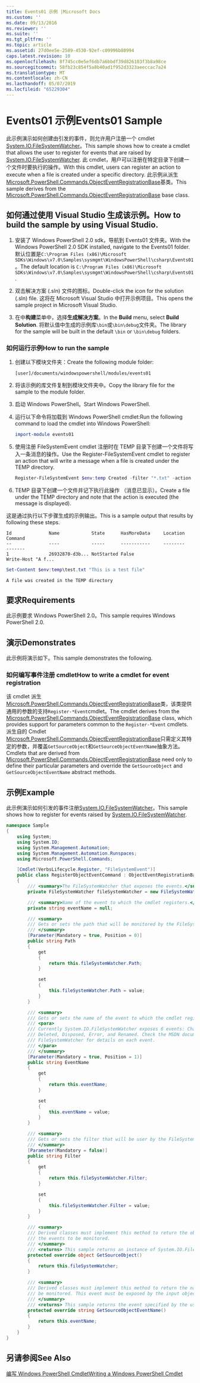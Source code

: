```yaml
---
title: Events01 示例 |Microsoft Docs
ms.custom: ''
ms.date: 09/13/2016
ms.reviewer: ''
ms.suite: ''
ms.tgt_pltfrm: ''
ms.topic: article
ms.assetid: 27d0ee5e-2589-4530-92ef-c09996b80994
caps.latest.revision: 10
ms.openlocfilehash: 8f745cc0e5ef6db7a6bbdf39d826103f3b8a98ce
ms.sourcegitcommit: 58fb23c854f5a8b40ad1f952d3323aeeccac7a24
ms.translationtype: MT
ms.contentlocale: zh-CN
ms.lasthandoff: 05/07/2019
ms.locfileid: "65229304"
---
```

# <a name="events01-sample"></a><span data-ttu-id="65652-102">Events01 示例</span><span class="sxs-lookup"><span data-stu-id="65652-102">Events01 Sample</span></span>

<span data-ttu-id="65652-103">此示例演示如何创建由引发的事件，则允许用户注册一个 cmdlet [System.IO.FileSystemWatcher](/dotnet/api/System.IO.FileSystemWatcher)。</span><span class="sxs-lookup"><span data-stu-id="65652-103">This sample shows how to create a cmdlet that allows the user to register for events that are raised by [System.IO.FileSystemWatcher](/dotnet/api/System.IO.FileSystemWatcher).</span></span>
<span data-ttu-id="65652-104">此 cmdlet，用户可以注册在特定目录下创建一个文件时要执行的操作。</span><span class="sxs-lookup"><span data-stu-id="65652-104">With this cmdlet, users can register an action to execute when a file is created under a specific directory.</span></span>
<span data-ttu-id="65652-105">此示例从派生[Microsoft.PowerShell.Commands.ObjectEventRegistrationBase](/dotnet/api/Microsoft.PowerShell.Commands.ObjectEventRegistrationBase)基类。</span><span class="sxs-lookup"><span data-stu-id="65652-105">This sample derives from the [Microsoft.PowerShell.Commands.ObjectEventRegistrationBase](/dotnet/api/Microsoft.PowerShell.Commands.ObjectEventRegistrationBase) base class.</span></span>

## <a name="how-to-build-the-sample-by-using-visual-studio"></a><span data-ttu-id="65652-106">如何通过使用 Visual Studio 生成该示例。</span><span class="sxs-lookup"><span data-stu-id="65652-106">How to build the sample by using Visual Studio.</span></span>

1. <span data-ttu-id="65652-107">安装了 Windows PowerShell 2.0 sdk，导航到 Events01 文件夹。</span><span class="sxs-lookup"><span data-stu-id="65652-107">With the Windows PowerShell 2.0 SDK installed, navigate to the Events01 folder.</span></span>
   <span data-ttu-id="65652-108">默认位置是`C:\Program Files (x86)\Microsoft SDKs\Windows\v7.0\Samples\sysmgmt\WindowsPowerShell\csharp\Events01`。</span><span class="sxs-lookup"><span data-stu-id="65652-108">The default location is `C:\Program Files (x86)\Microsoft SDKs\Windows\v7.0\Samples\sysmgmt\WindowsPowerShell\csharp\Events01`.</span></span>

2. <span data-ttu-id="65652-109">双击解决方案 (.sln) 文件的图标。</span><span class="sxs-lookup"><span data-stu-id="65652-109">Double-click the icon for the solution (.sln) file.</span></span>
   <span data-ttu-id="65652-110">这将在 Microsoft Visual Studio 中打开示例项目。</span><span class="sxs-lookup"><span data-stu-id="65652-110">This opens the sample project in Microsoft Visual Studio.</span></span>

3. <span data-ttu-id="65652-111">在中**构建**菜单中，选择**生成解决方案**。</span><span class="sxs-lookup"><span data-stu-id="65652-111">In the **Build** menu, select **Build Solution**.</span></span>
   <span data-ttu-id="65652-112">将默认值中生成的示例库`\bin`或`\bin\debug`文件夹。</span><span class="sxs-lookup"><span data-stu-id="65652-112">The library for the sample will be built in the default `\bin` or `\bin\debug` folders.</span></span>

### <a name="how-to-run-the-sample"></a><span data-ttu-id="65652-113">如何运行示例</span><span class="sxs-lookup"><span data-stu-id="65652-113">How to run the sample</span></span>

1. <span data-ttu-id="65652-114">创建以下模块文件夹：</span><span class="sxs-lookup"><span data-stu-id="65652-114">Create the following module folder:</span></span>

    `[user]/documents/windowspowershell/modules/events01`

2. <span data-ttu-id="65652-115">将该示例的库文件复制到模块文件夹中。</span><span class="sxs-lookup"><span data-stu-id="65652-115">Copy the library file for the sample to the module folder.</span></span>

3. <span data-ttu-id="65652-116">启动 Windows PowerShell。</span><span class="sxs-lookup"><span data-stu-id="65652-116">Start Windows PowerShell.</span></span>

4. <span data-ttu-id="65652-117">运行以下命令将加载到 Windows PowerShell cmdlet:</span><span class="sxs-lookup"><span data-stu-id="65652-117">Run the following command to load the cmdlet into Windows PowerShell:</span></span>

    ```powershell
    import-module events01
    ```

5. <span data-ttu-id="65652-118">使用注册 FileSystemEvent cmdlet 注册时在 TEMP 目录下创建一个文件将写入一条消息的操作。</span><span class="sxs-lookup"><span data-stu-id="65652-118">Use the Register-FileSystemEvent cmdlet to register an action that will write a message when a file is created under the TEMP directory.</span></span>

    ```powershell
    Register-FileSystemEvent $env:temp Created -filter "*.txt" -action { Write-Host "A file was created in the TEMP directory" }
    ```

6. <span data-ttu-id="65652-119">TEMP 目录下创建一个文件并记下执行此操作 （消息已显示）。</span><span class="sxs-lookup"><span data-stu-id="65652-119">Create a file under the TEMP directory and note that the action is executed (the message is displayed).</span></span>

<span data-ttu-id="65652-120">这是通过执行以下步骤生成的示例输出。</span><span class="sxs-lookup"><span data-stu-id="65652-120">This is a sample output that results by following these steps.</span></span>

```output
Id              Name            State      HasMoreData     Location             Command
--              ----            -----      -----------     --------             -------
1               26932870-d3b... NotStarted False                                 Write-Host "A f...

```

```powershell
Set-Content $env:temp\test.txt "This is a test file"
```

```output
A file was created in the TEMP directory
```

## <a name="requirements"></a><span data-ttu-id="65652-121">要求</span><span class="sxs-lookup"><span data-stu-id="65652-121">Requirements</span></span>

<span data-ttu-id="65652-122">此示例要求 Windows PowerShell 2.0。</span><span class="sxs-lookup"><span data-stu-id="65652-122">This sample requires Windows PowerShell 2.0.</span></span>

## <a name="demonstrates"></a><span data-ttu-id="65652-123">演示</span><span class="sxs-lookup"><span data-stu-id="65652-123">Demonstrates</span></span>

<span data-ttu-id="65652-124">此示例将演示如下。</span><span class="sxs-lookup"><span data-stu-id="65652-124">This sample demonstrates the following.</span></span>

### <a name="how-to-write-a-cmdlet-for-event-registration"></a><span data-ttu-id="65652-125">如何编写事件注册 cmdlet</span><span class="sxs-lookup"><span data-stu-id="65652-125">How to write a cmdlet for event registration</span></span>

<span data-ttu-id="65652-126">该 cmdlet 派生[Microsoft.PowerShell.Commands.ObjectEventRegistrationBase](/dotnet/api/Microsoft.PowerShell.Commands.ObjectEventRegistrationBase)类，该类提供通用的参数的支持`Register-*Event`cmdlet。</span><span class="sxs-lookup"><span data-stu-id="65652-126">The cmdlet derives from the [Microsoft.PowerShell.Commands.ObjectEventRegistrationBase](/dotnet/api/Microsoft.PowerShell.Commands.ObjectEventRegistrationBase) class, which provides support for parameters common to the `Register-*Event` cmdlets.</span></span>
<span data-ttu-id="65652-127">派生自的 Cmdlet [Microsoft.PowerShell.Commands.ObjectEventRegistrationBase](/dotnet/api/Microsoft.PowerShell.Commands.ObjectEventRegistrationBase)只需定义其特定的参数，并覆盖`GetSourceObject`和`GetSourceObjectEventName`抽象方法。</span><span class="sxs-lookup"><span data-stu-id="65652-127">Cmdlets that are derived from [Microsoft.PowerShell.Commands.ObjectEventRegistrationBase](/dotnet/api/Microsoft.PowerShell.Commands.ObjectEventRegistrationBase) need only to define their particular parameters and override the `GetSourceObject` and `GetSourceObjectEventName` abstract methods.</span></span>

## <a name="example"></a><span data-ttu-id="65652-128">示例</span><span class="sxs-lookup"><span data-stu-id="65652-128">Example</span></span>

<span data-ttu-id="65652-129">此示例演示如何引发的事件注册[System.IO.FileSystemWatcher](/dotnet/api/System.IO.FileSystemWatcher)。</span><span class="sxs-lookup"><span data-stu-id="65652-129">This sample shows how to register for events raised by [System.IO.FileSystemWatcher](/dotnet/api/System.IO.FileSystemWatcher).</span></span>

```csharp
namespace Sample
{
    using System;
    using System.IO;
    using System.Management.Automation;
    using System.Management.Automation.Runspaces;
    using Microsoft.PowerShell.Commands;

    [Cmdlet(VerbsLifecycle.Register, "FileSystemEvent")]
    public class RegisterObjectEventCommand : ObjectEventRegistrationBase
    {
        /// <summary>The FileSystemWatcher that exposes the events.</summary>
        private FileSystemWatcher fileSystemWatcher = new FileSystemWatcher();

        /// <summary>Name of the event to which the cmdlet registers.</summary>
        private string eventName = null;

        /// <summary>
        /// Gets or sets the path that will be monitored by the FileSystemWatcher.
        /// </summary>
        [Parameter(Mandatory = true, Position = 0)]
        public string Path
        {
            get
            {
                return this.fileSystemWatcher.Path;
            }

            set
            {
                this.fileSystemWatcher.Path = value;
            }
        }

        /// <summary>
        /// Gets or sets the name of the event to which the cmdlet registers.
        /// <para>
        /// Currently System.IO.FileSystemWatcher exposes 6 events: Changed, Created,
        /// Deleted, Disposed, Error, and Renamed. Check the MSDN documentation of
        /// FileSystemWatcher for details on each event.
        /// </para>
        /// </summary>
        [Parameter(Mandatory = true, Position = 1)]
        public string EventName
        {
            get
            {
                return this.eventName;
            }

            set
            {
                this.eventName = value;
            }
        }

        /// <summary>
        /// Gets or sets the filter that will be user by the FileSystemWatcher.
        /// </summary>
        [Parameter(Mandatory = false)]
        public string Filter
        {
            get
            {
                return this.fileSystemWatcher.Filter;
            }

            set
            {
                this.fileSystemWatcher.Filter = value;
            }
        }

        /// <summary>
        /// Derived classes must implement this method to return the object that generates
        /// the events to be monitored.
        /// </summary>
        /// <returns> This sample returns an instance of System.IO.FileSystemWatcher</returns>
        protected override object GetSourceObject()
        {
            return this.fileSystemWatcher;
        }

        /// <summary>
        /// Derived classes must implement this method to return the name of the event to
        /// be monitored. This event must be exposed by the input object.
        /// </summary>
        /// <returns> This sample returns the event specified by the user with the -EventName parameter.</returns>
        protected override string GetSourceObjectEventName()
        {
            return this.eventName;
        }
    }
}
```

## <a name="see-also"></a><span data-ttu-id="65652-130">另请参阅</span><span class="sxs-lookup"><span data-stu-id="65652-130">See Also</span></span>

[<span data-ttu-id="65652-131">编写 Windows PowerShell Cmdlet</span><span class="sxs-lookup"><span data-stu-id="65652-131">Writing a Windows PowerShell Cmdlet</span></span>](writing-a-windows-powershell-cmdlet.md)